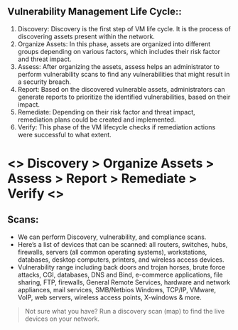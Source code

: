 ## Vulnerability Management Life Cycle::
1. Discovery: Discovery is the first step of VM life cycle. It is the process of discovering assets present within the network.
2. Organize Assets: In this phase, assets are organized into different groups depending on various factors, which includes their risk factor and threat impact.
3. Assess: After organizing the assets, assess helps an administrator to perform vulnerability scans to find any vulnerabilities that might result in a security breach.
4. Report: Based on the discovered vulnerable assets, administrators can generate reports to prioritize the identified vulnerabilities, based on their impact.
5. Remediate: Depending on their risk factor and threat impact, remediation plans could be created and implemented.
6. Verify: This phase of the VM lifecycle checks if remediation actions were successful to what extent. 

# <> Discovery > Organize Assets > Assess > Report > Remediate > Verify <>

## Scans:
- We can perform Discovery, vulnerability, and compliance scans.
- Here’s a list of devices that can be scanned: all routers, switches, hubs, firewalls, servers (all common operating systems), workstations, databases, desktop computers, printers, and wireless access devices.
- Vulnerability range including back doors and trojan horses, brute force attacks, CGI, databases, DNS and Bind, e-commerce applications, file sharing, FTP, firewalls, General Remote Services, hardware and network appliances, mail services, SMB/Netbios Windows, TCP/IP, VMware, VoIP, web servers, wireless access points, X-windows & more.

> Not sure what you have? Run a discovery scan (map) to find the live devices on your network.
